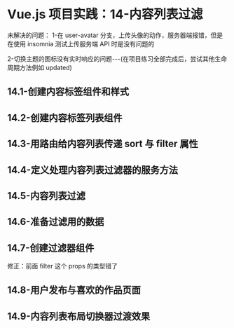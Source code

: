 # Vue.js 项目实践：14-内容列表过滤

未解决的问题：
1-在 user-avatar 分支，上传头像的动作，服务器端报错，但是在使用 insomnia 测试上传服务端 API 时是没有问题的

2-切换主题的图标没有实时响应的问题---(在项目练习全部完成后，尝试其他生命周期方法例如 updated)

## 14.1-创建内容标签组件和样式

## 14.2-创建内容标签列表组件

## 14.3-用路由给内容列表传递 sort 与 filter 属性

## 14.4-定义处理内容列表过滤器的服务方法

## 14.5-内容列表过滤

## 14.6-准备过滤用的数据

## 14.7-创建过滤器组件

修正：前面 filter 这个 props 的类型错了

## 14.8-用户发布与喜欢的作品页面

## 14.9-内容列表布局切换器过渡效果

